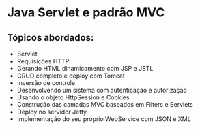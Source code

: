 # Java Servlet e padrão MVC

## Tópicos abordados:

- Servlet
- Requisições HTTP 
- Gerando HTML dinamicamente com JSP e JSTL
- CRUD completo e deploy com Tomcat
- Inversão de controle
- Desenvolvendo um sistema com autenticação e autorização
- Usando o objeto HttpSession e Cookies
- Construção das camadas MVC baseados em Filters e Servlets
- Deploy no servidor Jetty
- Implementação do seu próprio WebService com JSON e XML
